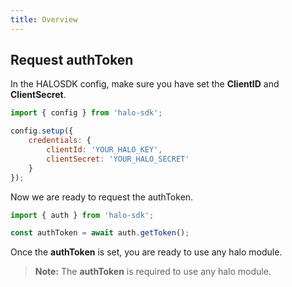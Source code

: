```yaml
---
title: Overview
---
```


## Request authToken

In the HALOSDK config, make sure you have set the **ClientID** and **ClientSecret**.

```javascript
import { config } from 'halo-sdk';

config.setup({
    credentials: {
        clientId: 'YOUR_HALO_KEY',
        clientSecret: 'YOUR_HALO_SECRET'
    }
});
```

Now we are ready to request the authToken.

```javascript
import { auth } from 'halo-sdk';

const authToken = await auth.getToken();
```

Once the **authToken** is set, you are ready to use any halo module.

> **Note:** The **authToken** is required to use any halo module.
